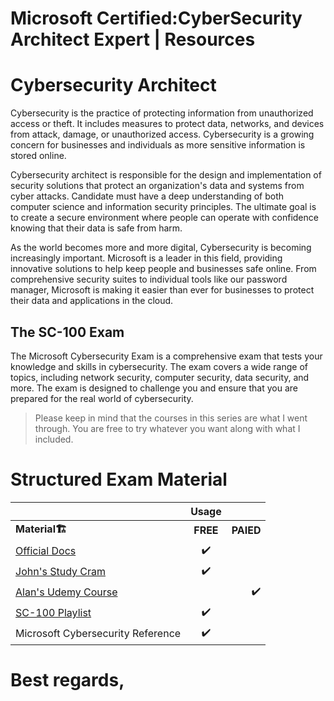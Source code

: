 # Microsoft Certified:CyberSecurity Architect Expert | Resources


# Cybersecurity Architect
Cybersecurity is the practice of protecting information from unauthorized access or theft. It includes measures to protect data, networks, and devices from attack, damage, or unauthorized access. Cybersecurity is a growing concern for businesses and individuals as more sensitive information is stored online.

Cybersecurity architect is responsible for the design and implementation of security solutions that protect an organization's data and systems from cyber attacks. 
Candidate must have a deep understanding of both computer science and information security principles. The ultimate goal is to create a secure environment where people can operate with confidence knowing that their data is safe from harm.


As the world becomes more and more digital, Cybersecurity is becoming increasingly important. Microsoft is a leader in this field, providing innovative solutions to help keep people and businesses safe online. From comprehensive security suites to individual tools like our password manager, Microsoft is making it easier than ever for businesses to protect their data and applications in the cloud.

## The  SC-100 Exam

The Microsoft Cybersecurity Exam is a comprehensive exam that tests your knowledge and skills in cybersecurity. The exam covers a wide range of topics, including network security, computer security, data security, and more. The exam is designed to challenge you and ensure that you are prepared for the real world of cybersecurity.

> Please keep in mind that the courses in this series are what I went through. You are free to try whatever you want along with what I included.

# Structured Exam Material

|                      |  Usage    |     |
|:--------             |    :--------:| --------:|
| <b>Material<b>🏗️    |  <b>FREE<b>   |     <b>PAIED<b> |
|   [Official Docs](https://learn.microsoft.com/en-us/certifications/exams/sc-100)                          |  ✔️          |                 |
|  [John's Study Cram](https://www.youtube.com/watch?v=2Qu5gQjNQh4&ab_channel=JohnSavill%27sTechnicalTraining)                |     ✔️          |              |
|  [Alan's Udemy Course](https://www.udemy.com/course/azure200/)                |          |            ✔️   |
|  [SC-100 Playlist](https://www.youtube.com/playlist?list=PLlVtbbG169nHcbeVtWUfP8BeEjGniBJeb)                |        ✔️       |             |
|  Microsoft Cybersecurity Reference              |        ✔️       |             |




# Best regards,